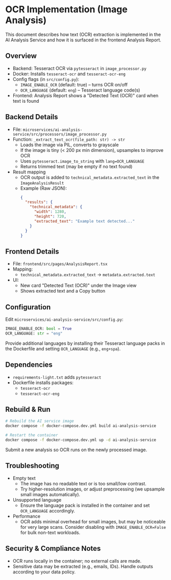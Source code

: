 # OCR Implementation (Image Analysis)

This document describes how text (OCR) extraction is implemented in the AI Analysis Service and how it is surfaced in the frontend Analysis Report.

## Overview

- Backend: Tesseract OCR via `pytesseract` in `image_processor.py`
- Docker: Installs `tesseract-ocr` and `tesseract-ocr-eng`
- Config flags (in `src/config.py`):
  - `IMAGE_ENABLE_OCR` (default: true) – turns OCR on/off
  - `OCR_LANGUAGE` (default: `eng`) – Tesseract language code(s)
- Frontend: Analysis Report shows a "Detected Text (OCR)" card when text is found

## Backend Details

- File: `microservices/ai-analysis-service/src/processors/image_processor.py`
- Function: `_extract_text_ocr(file_path: str) -> str`
  - Loads the image via PIL, converts to grayscale
  - If the image is tiny (< 200 px min dimension), upsamples to improve OCR
  - Uses `pytesseract.image_to_string` with `lang=OCR_LANGUAGE`
  - Returns trimmed text (may be empty if no text found)
- Result mapping
  - OCR output is added to `technical_metadata.extracted_text` in the `ImageAnalysisResult`
  - Example (Raw JSON):
    ```json
    {
      "results": {
        "technical_metadata": {
          "width": 1280,
          "height": 720,
          "extracted_text": "Example text detected..."
        }
      }
    }
    ```

## Frontend Details

- File: `frontend/src/pages/AnalysisReport.tsx`
- Mapping:
  - `technical_metadata.extracted_text` -> `metadata.extracted.text`
- UI:
  - New card "Detected Text (OCR)" under the Image view
  - Shows extracted text and a Copy button

## Configuration

Edit `microservices/ai-analysis-service/src/config.py`:
```python
IMAGE_ENABLE_OCR: bool = True
OCR_LANGUAGE: str = "eng"
```

Provide additional languages by installing their Tesseract language packs in the Dockerfile and setting `OCR_LANGUAGE` (e.g., `eng+spa`).

## Dependencies

- `requirements-light.txt` adds `pytesseract`
- Dockerfile installs packages:
  - `tesseract-ocr`
  - `tesseract-ocr-eng`

## Rebuild & Run

```bash
# Rebuild the AI service image
docker compose -f docker-compose.dev.yml build ai-analysis-service

# Restart the container
docker compose -f docker-compose.dev.yml up -d ai-analysis-service
```

Submit a new analysis so OCR runs on the newly processed image.

## Troubleshooting

- Empty text
  - The image has no readable text or is too small/low contrast.
  - Try higher-resolution images, or adjust preprocessing (we upsample small images automatically).
- Unsupported language
  - Ensure the language pack is installed in the container and set `OCR_LANGUAGE` accordingly.
- Performance
  - OCR adds minimal overhead for small images, but may be noticeable for very large scans. Consider disabling with `IMAGE_ENABLE_OCR=False` for bulk non-text workloads.

## Security & Compliance Notes

- OCR runs locally in the container; no external calls are made.
- Sensitive data may be extracted (e.g., emails, IDs). Handle outputs according to your data policy.
